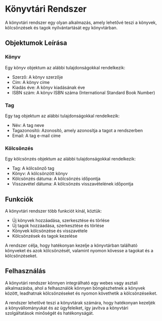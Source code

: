 # Könyvtári Rendszer

A könyvtári rendszer egy olyan alkalmazás, amely lehetővé teszi a könyvek, kölcsönzések és tagok nyilvántartását egy könyvtárban.

## Objektumok Leírása

### Könyv
Egy könyv objektum az alábbi tulajdonságokkal rendelkezik:
- Szerző: A könyv szerzője
- Cím: A könyv címe
- Kiadás éve: A könyv kiadásának éve
- ISBN szám: A könyv ISBN száma (International Standard Book Number)

### Tag
Egy tag objektum az alábbi tulajdonságokkal rendelkezik:
- Név: A tag neve
- Tagazonosító: Azonosító, amely azonosítja a tagot a rendszerben
- Email: A tag e-mail címe

### Kölcsönzés
Egy kölcsönzés objektum az alábbi tulajdonságokkal rendelkezik:
- Tag: A kölcsönző tag
- Könyv: A kölcsönzött könyv
- Kölcsönzés dátuma: A kölcsönzés időpontja
- Visszavétel dátuma: A kölcsönzés visszavételének időpontja

## Funkciók
A könyvtári rendszer több funkciót kínál, köztük:
- Új könyvek hozzáadása, szerkesztése és törlése
- Új tagok hozzáadása, szerkesztése és törlése
- Könyvek kölcsönzése és visszavétele
- Kölcsönzések és tagok kezelése

A rendszer célja, hogy hatékonyan kezelje a könyvtárban található könyveket és azok kölcsönzését, valamint nyomon kövesse a tagokat és a kölcsönzéseket.

## Felhasználás
A könyvtári rendszer könnyen integrálható egy webes vagy asztali alkalmazásba, ahol a felhasználók könnyen böngészhetnek a könyvek között, leadhatnak kölcsönzéseket és nyomon követhetik a kölcsönzéseiket.

A rendszer lehetővé teszi a könyvtárak számára, hogy hatékonyan kezeljék a könyvállományukat és az ügyfeleiket, így javítva a könyvtári szolgáltatások minőségét és hatékonyságát.
